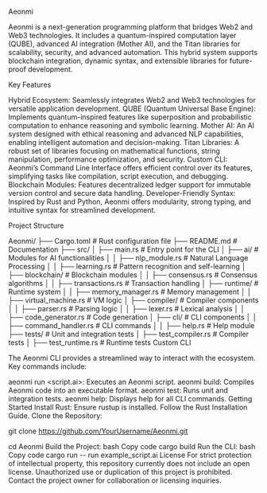 Aeonmi

Aeonmi is a next-generation programming platform that bridges Web2 and Web3 technologies. It includes a quantum-inspired computation layer (QUBE), advanced AI integration (Mother AI), and the Titan libraries for scalability, security, and advanced automation. This hybrid system supports blockchain integration, dynamic syntax, and extensible libraries for future-proof development.

Key Features

Hybrid Ecosystem: Seamlessly integrates Web2 and Web3 technologies for versatile application development.
QUBE (Quantum Universal Base Engine): Implements quantum-inspired features like superposition and probabilistic computation to enhance reasoning and symbolic learning.
Mother AI: An AI system designed with ethical reasoning and advanced NLP capabilities, enabling intelligent automation and decision-making.
Titan Libraries: A robust set of libraries focusing on mathematical functions, string manipulation, performance optimization, and security.
Custom CLI: Aeonmi’s Command Line Interface offers efficient control over its features, simplifying tasks like compilation, script execution, and debugging.
Blockchain Modules: Features decentralized ledger support for immutable version control and secure data handling.
Developer-Friendly Syntax: Inspired by Rust and Python, Aeonmi offers modularity, strong typing, and intuitive syntax for streamlined development.

Project Structure

Aeonmi/
├── Cargo.toml               # Rust configuration file
├── README.md                # Documentation
├── src/
│   ├── main.rs              # Entry point for the CLI
│   ├── ai/                  # Modules for AI functionalities
│   │   ├── nlp_module.rs    # Natural Language Processing
│   │   ├── learning.rs      # Pattern recognition and self-learning
│   ├── blockchain/          # Blockchain modules
│   │   ├── consensus.rs     # Consensus algorithms
│   │   ├── transactions.rs  # Transaction handling
│   ├── runtime/             # Runtime system
│   │   ├── memory_manager.rs # Memory management
│   │   ├── virtual_machine.rs # VM logic
│   ├── compiler/            # Compiler components
│   │   ├── parser.rs        # Parsing logic
│   │   ├── lexer.rs         # Lexical analysis
│   │   ├── code_generator.rs # Code generation
│   ├── cli/                 # CLI components
│   │   ├── command_handler.rs # CLI commands
│   │   ├── help.rs          # Help module
├── tests/                   # Unit and integration tests
│   ├── test_compiler.rs     # Compiler tests
│   ├── test_runtime.rs      # Runtime tests
Custom CLI

The Aeonmi CLI provides a streamlined way to interact with the ecosystem. Key commands include:

aeonmi run <script.ai>: Executes an Aeonmi script.
aeonmi build: Compiles Aeonmi code into an executable format.
aeonmi test: Runs unit and integration tests.
aeonmi help: Displays help for all CLI commands.
Getting Started
Install Rust: Ensure rustup is installed. Follow the Rust Installation Guide.
Clone the Repository:

git clone https://github.com/YourUsername/Aeonmi.git

cd Aeonmi
Build the Project:
bash
Copy code
cargo build
Run the CLI:
bash
Copy code
cargo run -- run example_script.ai
License
For strict protection of intellectual property, this repository currently does not include an open license. Unauthorized use or duplication of this project is prohibited. Contact the project owner for collaboration or licensing inquiries.
